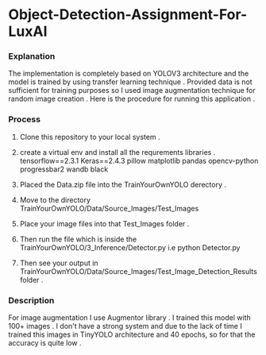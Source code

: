 # Object-Detection-Assignment-For-LuxAI
### Explanation
The implementation is completely based on YOLOV3 architecture and the model is trained by using transfer learning technique .
Provided data is not sufficient for training purposes so I used image augmentation technique for random image creation . 
Here is the procedure for running this application .

### Process
1. Clone this repository to your local system .
2. create a virtual env and install all the requrements libraries .
tensorflow==2.3.1
Keras==2.4.3
pillow
matplotlib
pandas
opencv-python
progressbar2
wandb
black

3. Placed the Data.zip file into the  TrainYourOwnYOLO derectory .
4. Move to the directory TrainYourOwnYOLO/Data/Source_Images/Test_Images
5. Place your image files into that Test_Images folder .
6. Then run the file which is inside the TrainYourOwnYOLO/3_Inference/Detector.py i.e python Detector.py
7. Then see your output in TrainYourOwnYOLO/Data/Source_Images/Test_Image_Detection_Results folder . 

### Description

For image augmentation I use Augmentor library . I trained this model with 100+ images . I don't have a strong system and due to the lack of time I trained this images in TinyYOLO architecture and 40 epochs, so for that the accuracy is quite low . 
